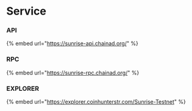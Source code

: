 # Service

### API

{% embed url="https://sunrise-api.chainad.org/" %}

### RPC

{% embed url="https://sunrise-rpc.chainad.org/" %}

### EXPLORER

{% embed url="https://explorer.coinhunterstr.com/Sunrise-Testnet" %}
